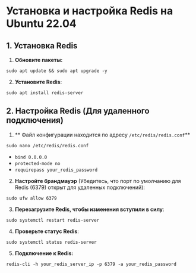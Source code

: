﻿# **Установка и настройка Redis на Ubuntu 22.04**

## 1. Установка Redis

1.  **Обновите пакеты:**
```
sudo apt update && sudo apt upgrade -y
```
2. **Установите Redis**:
```
sudo apt install redis-server
```
## 2. Настройка Redis (Для удаленного подключения)
1. ** Файл конфигурации находится по адресу `/etc/redis/redis.conf`** 
```
sudo nano /etc/redis/redis.conf
```
- ```bind 0.0.0.0```
- ```protected-mode no```
- ```requirepass your_redis_password```
2. **Настройте брандмауэр** (Убедитесь, что порт по умолчанию для Redis (6379) открыт для удаленных подключений): 
```
sudo ufw allow 6379
```

3. **Перезагрузите Redis, чтобы изменения вступили в силу**:
```
sudo systemctl restart redis-server
```
4. **Проверьте статус Redis**:
```
sudo systemctl status redis-server
```
5. **Подключение к Redis:**
```
redis-cli -h your_redis_server_ip -p 6379 -a your_redis_password
```
